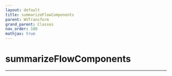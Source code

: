 ```yaml
---
layout: default
title: summarizeFlowComponents
parent: WVTransform
grand_parent: Classes
nav_order: 188
mathjax: true
---
```


#  summarizeFlowComponents




---

